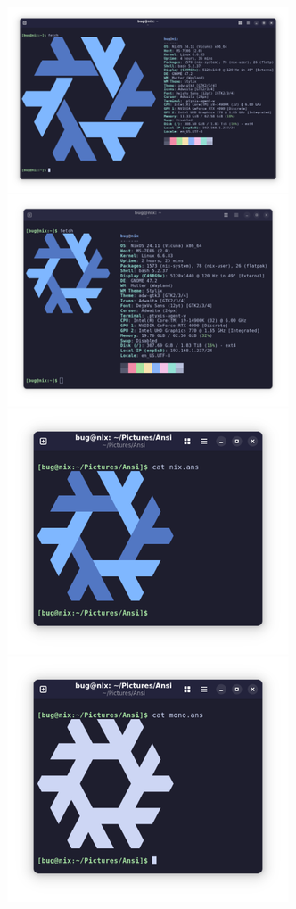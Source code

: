 ![](https://github.com/4DBug/nix-ansi/blob/main/large_fetch.png?raw=true)
![](https://github.com/4DBug/nix-ansi/blob/main/fetch.png?raw=true)
![](https://github.com/4DBug/nix-ansi/blob/main/screenshot.png?raw=true)
![](https://github.com/4DBug/nix-ansi/blob/main/screenshot_mono.png?raw=true)
